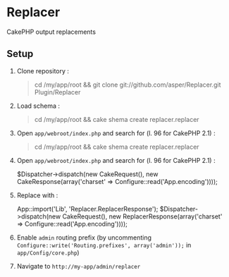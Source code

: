 Replacer
========

CakePHP output replacements

Setup
-----

1) Clone repository :

	> cd /my/app/root && git clone git://github.com/asper/Replacer.git Plugin/Replacer
	
2) Load schema :

	> cd /my/app/root && cake shema create replacer.replacer
	
2)  Open `app/webroot/index.php` and search for (l. 96 for CakePHP 2.1) :

	> cd /my/app/root && cake shema create replacer.replacer

3) Open `app/webroot/index.php` and search for (l. 96 for CakePHP 2.1) :

	$Dispatcher->dispatch(new CakeRequest(), new CakeResponse(array('charset' => Configure::read('App.encoding'))));
	
4) Replace with :

	App::import('Lib', 'Replacer.ReplacerResponse');
	$Dispatcher->dispatch(new CakeRequest(), new ReplacerResponse(array('charset' => Configure::read('App.encoding'))));
	
4) Enable `admin` routing prefix (by uncommenting `Configure::write('Routing.prefixes', array('admin'));` in `app/Config/core.php`)
	
4) Navigate to `http://my-app/admin/replacer`
	
